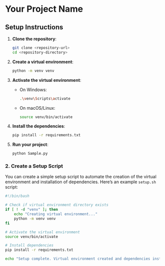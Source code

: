 # Your Project Name

## Setup Instructions

1. **Clone the repository**:
    ```sh
    git clone <repository-url>
    cd <repository-directory>
    ```

2. **Create a virtual environment**:
    ```sh
    python -m venv venv
    ```

3. **Activate the virtual environment**:
    - On Windows:
      ```sh
      .\venv\Scripts\activate
      ```
    - On macOS/Linux:
      ```sh
      source venv/bin/activate
      ```

4. **Install the dependencies**:
    ```sh
    pip install -r requirements.txt
    ```

5. **Run your project**:
    ```sh
    python Sample.py
    ```

### 2. Create a Setup Script

You can create a simple setup script to automate the creation of the virtual environment and installation of dependencies. Here’s an example `setup.sh` script:

```sh
#!/bin/bash

# Check if virtual environment directory exists
if [ ! -d "venv" ]; then
    echo "Creating virtual environment..."
    python -m venv venv
fi

# Activate the virtual environment
source venv/bin/activate

# Install dependencies
pip install -r requirements.txt

echo "Setup complete. Virtual environment created and dependencies installed."
